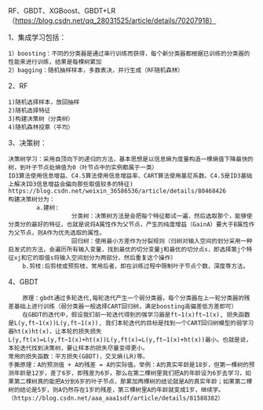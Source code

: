 RF、GBDT、XGBoost、GBDT+LR（https://blog.csdn.net/qq_28031525/article/details/70207918）

1、集成学习包括：

	1）boosting：不同的分类器是通过串行训练而获得，每个新分类器都根据已训练的分类器的性能来进行训练，结果是每棵树累加  
	2）bagging：随机抽样样本，多数表决，并行生成（RF随机森林）

2、RF

	1)随机选择样本，放回抽样
	2)随机选择特征
	3)构建决策树（分类树）
	4)随机森林投票（平均）
	
3、决策树： 

	决策树学习：采用自顶向下的递归的方法，基本思想是以信息熵为度量构造一棵熵值下降最快的树，到叶子节点处熵值为0（叶节点中的实例都属于一类）  
	ID3算法使用信息增益、C4.5算法使用信息增益率、CART算法使用基尼系数。C4.5是ID3基础上解决ID3信息增益会偏向那些取值较多的特征)          		  https://blog.csdn.net/weixin_36586536/article/details/80468426
	构建决策树分为：
        	a.建树:
                      分类树：决策树方法是会把每个特征都试一遍，然后选取那个，能够使分类分的最好的特征，也就是说将A属性作为父节点，产生的纯度增益（GainA）要大于B属性作为父节点，则A作为优先选取的属性。
                      回归树：使用最小方差作为分裂规则（归树对输入空间的划分采用一种启发式的方法，会遍历所有输入变量，找到最优的切分变量j和最优的切分点s，即选择第j个特征xj和它的取值s将输入空间划分为两部分，然后重复这个操作）  
		b.剪枝:后剪枝或预剪枝，常用后者，即在训练过程中限制叶子节点个数，深度等方法。

4、GBDT

        原理：gbdt通过多轮迭代,每轮迭代产生一个弱分类器，每个分类器在上一轮分类器的残差基础上进行训练（弱分类器一般选择CART回归树，满足boosting高偏差低方差即可）
        在GBDT的迭代中，假设我们前一轮迭代得到的强学习器是ft−1(x)ft−1(x), 损失函数是L(y,ft−1(x))L(y,ft−1(x)), 我们本轮迭代的目标是找到一个CART回归树模型的弱学习器ht(x)ht(x)，让本轮的损失损失L(y,ft(x)=L(y,ft−1(x)+ht(x))L(y,ft(x)=L(y,ft−1(x)+ht(x))最小。也就是说，本轮迭代找到决策树，要让样本的损失尽量变得更小。 
	常用的损失函数：平方损失(GBDT)，交叉熵(LR)等。
	手撕原理：A的预测值 + A的残差 = A的实际值。举例：A的真实年龄是18岁，但第一棵树的预测年龄是12岁，差了6岁，即残差为6岁。那么在第二棵树里我们把A的年龄设为6岁去学习，如果第二棵树真的能把A分到6岁的叶子节点，那累加两棵树的结论就是A的真实年龄；如果第二棵树的结论是5岁，则A仍然存在1岁的残差，第三棵树里A的年龄就变成1岁，继续学。（https://blog.csdn.net/aaa_aaa1sdf/article/details/81588382）	

	
	
	

    
